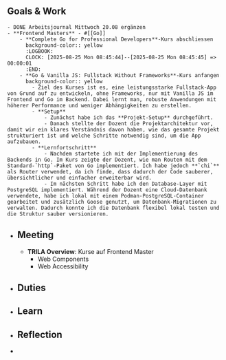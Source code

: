 ## Goals & Work
	- DONE Arbeitsjournal Mittwoch 20.08 ergänzen
	- **Frontend Masters** - #[[Go]]
		- **Complete Go for Professional Developers**-Kurs abschliessen
		  background-color:: yellow
		  :LOGBOOK:
		  CLOCK: [2025-08-25 Mon 08:45:44]--[2025-08-25 Mon 08:45:45] =>  00:00:01
		  :END:
		- **Go & Vanilla JS: Fullstack Without Frameworks**-Kurs anfangen
		  background-color:: yellow
			- Ziel des Kurses ist es, eine leistungsstarke Fullstack-App von Grund auf zu entwickeln, ohne Frameworks, nur mit Vanilla JS im Frontend und Go im Backend. Dabei lernt man, robuste Anwendungen mit höherer Performance und weniger Abhängigkeiten zu erstellen.
			- **Setup**
				- Zunächst habe ich das **Projekt-Setup** durchgeführt.
				- Danach stellte der Dozent die Projektarchitektur vor, damit wir ein klares Verständnis davon haben, wie das gesamte Projekt strukturiert ist und welche Schritte notwendig sind, um die App aufzubauen.
			- **Lernfortschritt**
				- Nachdem startete ich mit der Implementierung des Backends in Go. Im Kurs zeigte der Dozent, wie man Routen mit dem Standard-`http`-Paket von Go implementiert. Ich habe jedoch **`chi`** als Router verwendet, da ich finde, dass dadurch der Code sauberer, übersichtlicher und einfacher erweiterbar wird.
				- Im nächsten Schritt habe ich den Database-Layer mit PostgreSQL implementiert. Während der Dozent eine Cloud-Datenbank verwendete, habe ich lokal mit einem Podman-PostgreSQL-Container gearbeitet und zusätzlich Goose genutzt, um Datenbank-Migrationen zu verwalten. Dadurch konnte ich die Datenbank flexibel lokal testen und die Struktur sauber versionieren.
- ## Meeting
	- **TRILA Overview**: Kurse auf Frontend Master
		- Web Components
		- Web Accessibility
- ## Duties
- ## Learn
- ## Reflection
-